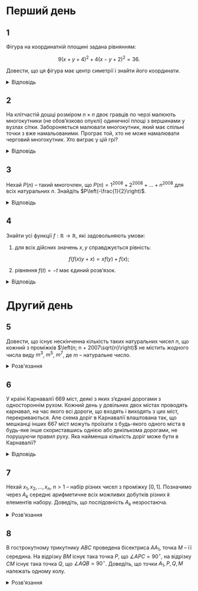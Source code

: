 # Перший день

## 1
Фігура на координатній площині задана рівнянням:

```math
9(x+y+4)^2 + 4(x - y + 2)^2 = 36.
```

Довести, що ця фігура має центр симетрії і знайти його координати.

<details><summary>Відповідь</summary>

координати центра симетрії фігури $(-3, -1)$
<details><summary>Розв'язання</summary>

Розглянемо систему рівнянь: $
\begin{cases}
x + y = -4 \\
x - y = -2
\end{cases}
$, з якої знайдемо шуканий центр симетрії заданої фігури: $C(-3, -1)$. Якщо точка $M(x_0, y_0)$ належить фігурі, тобто її координати задовольняють рівняння, то точка $M'(x', y')$, яка є центральносиметричною до точки $C$, має такі координати $x' = -6 - x_0, y' = -2 - y_0$.

Покажемо, що вони також задовольняють рівняння:
```math
9(x' + y' + 4)^2 + 4(x' - y' + 2)^2 = 9(-6 - x_0 - 2 - y_0 + 4)^2 + 4(-6 - x_0 + 2 + y_0 + 2)^2 = 9(x_0 + y_0 + 4)^2 + 4(x_0 - y_0 + 2)^2 = 36,
```
що й треба було довести.
</details></details>

## 2
На клітчастій дошці розміром $n \times n$ двоє гравців по черзі малюють многокутники (не обов’язково опуклі) одиничної площі з вершинами у вузлах сітки. Забороняється малювати многокутник, який має спільні точки з вже намальованими. Програє той, хто не може намалювати черговий многокутник. Хто виграє у цій грі?

<details><summary>Відповідь</summary>
виграє перший гравець
<details><summary>Розв'язання</summary>
Покажемо, що першій завжди виграє завдяки симетричній стратегії, але для цього він повинен намалювати першім таку ламану, як зображена на рисунку.

Доволі легко переконатися, що площа багатокутника, який складається з двох трикутників як раз складає 1, а тому цілком задовольняє умови. Інші ламані можна малювати лише по різні боки від цієї, я між ними – неможливо, а тому симетрична стратегія цілком спрацьовує.
</details></details>

## 3
Нехай $P(n)$ – такий многочлен, що $P(n) = 1^{2008} + 2^{2008} + \ldots + n^{2008}$ для всіх натуральних $n$. Знайдіть $P\left(-\frac{1}{2}\right)$.

<details><summary>Відповідь</summary>

$P_{2008} \left( -\frac{1}{2} \right) = 0$

- <details>
    <summary>Розв'язання (автора)</summary>

    Розглянемо функцію $Q(x) = P(x) - P(x-1)$. Вона є многочленом і для будь-якого натурального $n > 1$ вірно $Q(n) = R(n)$, де $R(x) = x^{2008}$ - многочлен. Оскільки ці два многочлени співпадають у нескінченній кількості точок, то вони тотожно співпадають, а тому $\forall x \in \mathbb{R}$ $Q(x) = x^{2008}$.

    Для цілих та невід'ємних $n$:
    ```math
    P(1) - P(-n) = (P(1) - P(0)) + (P(0) - P(-1)) + (P(-1) - P(-2)) + \ldots + (P(-n+1) - P(-n)) = Q(1) + Q(0) + Q(-1) + \ldots + Q(-n+1)
    ```
    Тому
    ```math
    P(-n) =P(1) - (Q(1) + Q(0) + \ldots + Q(-n+1)) = 1 - \left( 1^{2008} + 0^{2008} + (-1)^{2008} + \ldots + (-n+1)^{2008} \right) = - \left( 0^{2006} + (-1)^{2006} + \ldots + (-n+1)^{2006} \right).
    ```
    Оскільки $2008$ - парне число, то
    ```math
    P(-n) = -\left((-1)^{2008} + \ldots + (-n+1)^{2008}\right) = -\left(1^{2008} + 2^{2008} + \ldots + (n-1)^{2008}\right) =-P(n-1).
    ```

    Отже для усіх натуральних $n$
    ```math
    P(n) + P((-n+1)) = P(n) - P((n+1) - 1) = P(n) - P(n) = 0.
    ```
    Оскільки і функція $S(x) = P(x) - P((-x+1))$ є многочленом, то $S(x) \equiv 0$, а тому при $x = -\frac{1}{2}$ маємо:
    ```math
    0 = S\left(-\frac{1}{2}\right) = P\left(-\frac{1}{2}\right) + P\left(\frac{1}{2} - 1\right) = 2P\left(-\frac{1}{2}\right) \Rightarrow P\left(-\frac{1}{2}\right) = 0.
    ```
    </details>
- <details>
    <summary>Розв'язання (журі)</summary>

    Позначимо $P_k(x)$ такий многочлен, що
    ```math
    P_k(n) = 1^k + 2^k + \ldots + n^k, \quad n \in \mathbb{N}, k \in \mathbb{Z}^+.
    ```
    З формули бінома Ньютона маємо:
    ```math
    (m + 1)^{k+1} = m^{k+1} + C_{k+1}^1 m^k + C_{k+1}^2 m^{k-1} + \ldots + C_{k+1}^k m + 1.
    ```
    Додамо усі ці рівності при $m = \overline{0, n}$:
    ```math
    (n + 1)^{k+1} = C_{k+1}^1 P_k(n) + C_{k+1}^2 P_{k-1}(n) + \ldots + C_{k+1}^k P_1(n) + (n + 1). \tag{1}
    ```
    Аналогічно з рівностей одержимо:
    ```math
    n^{k+1} = C_{k+1}^1 P_k(n) - C_{k+1}^2 P_{k-1}(n) + \ldots + (-1)^k C_{k+1}^k P_1(n) + (-1)^k n. \tag{2}
    ```
    При парних $k$ додамо рівності (1) і (2):
    ```math
    (n + 1)^{k+1} + n^{k+1} = 2C_{k+1}^1 P_k(n) + 2C_{k+1}^3 P_{k-2}(n) + \ldots + 2C_{k+1}^{k-1} P_2(n) + (2n + 1).
    ```
    Оскільки ця рівність справджується при усіх натуральних $n$, то вона також справджується і при усіх дійсних $n$. Зокрема при $n = -\frac{1}{2}$ маємо:
    ```math
    C_{k+1}^1 P_k \left( -\frac{1}{2} \right) + C_{k+1}^3 P_{k-2} \left( -\frac{1}{2} \right) + \ldots + C_{k+1}^{k-1} P_2 \left( -\frac{1}{2} \right) = 0. \tag{3}
    ```

    При довільному парному $k$.
    Послідовно підставляючи в (3) значення $k = 2, 4, 6, \ldots$ дістаємо $P_2 \left( -\frac{1}{2} \right) = 0, P_4 \left( -\frac{1}{2} \right) = 0, \ldots$, отже $P_{2008} \left(-\frac{1}{2} \right) = 0$.
    </details>
</details>

## 4
Знайти усі функції $f: \mathbb{R} \to \mathbb{R}$, які задовольняють умови:

1. для всіх дійсних значень $x, y$ справджується рівність:

```math
 f\left(f(x)y + x\right) = xf(y) + f(x);
```

2. рівняння $f(t) = -t$ має єдиний розв’язок.
<details><summary>Відповідь</summary>

$f \equiv 0$ або $f(x) = x, x \in \mathbb{R}$
<details><summary>Розв'язання</summary>

Безпосередньою перевіркою переконуємось, що функція $f(x) = 0$ задовольняє умови задачі. Далі будемо шукати такі функції, для яких існує $x_0 \in \mathbb{R}$, для якого $f(x_0) \neq 0$.

Підставимо в умову $x = 0$ і одержимо:
```math
f(f(0)) = f(0) \tag{1}
```

Якщо $f(0) \neq 0$, то з рівняння (1) одержимо, що функція $f$ є сталою. Припустимо, що $f(x) \equiv c \neq 0$, підставимо це і переконаємось, що вона цю умову не задовольняє, оскільки ми одержимо рівність $c = 2xc + c$, яка повинна справджуватись при усіх дійсних $x$, що не вірно. З усього цього маємо умову:
```math
f(0) = 0 \tag{2}
```

Підставимо тепер в умову $x = y$, тоді маємо $f(f(x)x + x) = xf(x) + f(x)$, або: $f(x(f(x) + 1)) = f(x)(x + 1)$. Сюди підставимо $x = -1$ і одержимо:
```math
f(-f(-1) + 1) = 0. \tag{3}
```
Припустимо, що існує таке число $x_0$, для якого $f(x_0) = 0$. Підставимо це значення $x_0$ в умову і одержимо рівність:
```math
f(x_0) = f(x_0)x_0 = 0
```

яка повинна виконуватись для усіх дійсних $y \in \mathbb{R}$, звідси слідує тотожня рівність нульової функції, що суперечить нашому припущенню. Тому функція приймає значення 0 лише в єдиній точці $x_0 = 0$. Тоді з умови (3) маємо:
```math
f(-1) = -1. \tag{4}
```

Підставимо тепер в умову $y = -1$: $f(-f(x) + x) =f(-1)x + f(x)$, або:
```math
f(x - f(x)) = f(x) - x. \tag{5}
```

Якщо існує принаймні одне значення $x_0$ таке, що $f(x_0) - x_0 = t \neq 0$, то з умови (5) будемо мати, що для цього $t \neq 0$ виконується рівність $f(t) = -t$, з урахуванням (2), наведена рівність віконується також для $t = 0$, а тому порушується умова задачі. Таким чином ми одержали суперечність з припущенням, що $f(x_0) - x_0 = t \neq 0$, а тому функція має вигляд:
```math
f(x) = x, \quad x \in \mathbb{R}.
```
Перевіркою переконуємось, що ця функція задовольняє умови.
</details></details>

# Другий день

## 5
Довести, що існує нескінченна кількість таких натуральних чисел $n$, що кожний з проміжків $\left(n; n + 2007\sqrt{n}\right)$ не містить жодного числа виду $m^3$, $m^5$, $m^7$, де $m$ – натуральне число.
<details><summary>Розв'язання</summary>

Нехай $n = s^{3 \cdot 5 \cdot 7}$, де $s$ – натуральне число більше $10$. Тоді всі числа $a \in (n; n + 2007 \sqrt{n})$ задовольняють нерівність:
```math
\left( \sqrt[3]{n} \right)^3 = n < a < n + 2007 \sqrt{n} < n + 3 \sqrt[3]{n^2} < \left( \sqrt[3]{n} + 1 \right)^3.
```
Оскільки за побудовою $\sqrt[3]{n}$ – натуральне число, то серед чисел проміжку $(n; n + 2007 \sqrt{n})$ немає жодного числа виду $m^3$. Так само доводиться, що на цьому проміжку немає чисел виду $m^5$ та $m^7$. Достатньо навести нерівності:
```math
\left( \sqrt[5]{n} \right)^5 = n < a < n + 2007 \sqrt{n} < n + 5 \sqrt[5]{n^4} < \left( \sqrt[5]{n} + 1 \right)^5,
```
```math
\left( \sqrt[7]{n} \right)^7 = n < a < n + 2007 \sqrt{n} < n + 7 \sqrt[7]{n^6} < \left( \sqrt[7]{n} + 1 \right)^7.
```
</details>

## 6
У країні Карнавалії 669 міст, деякі з яких з’єднані дорогами з одностороннім рухом. Кожний день у довільних двох містах проводять карнавал, на час якого всі дороги, що входять і виходять з цих міст, перекриваються. Але схема доріг в Карнавалії влаштована так, що мешканці інших 667 міст можуть проїхати з будь-якого одного міста в будь-яке інше скориставшись однією або декількома дорогами, не порушуючи правил руху. Яка найменша кількість доріг може бути в Карнавалії?
<details><summary>Відповідь</summary>
2007
<details><summary>Розв'язання</summary>

З кожного міста має виходити не менше 3 доріг. Дійсно, якщо з міста _**A**_ виходить не більше $k \leq 2$ доріг, то позначимо для $k = 2$ ці міста через _**Б**_ та _**В**_, для $k = 1$ місто _**В**_ вибирається довільним чином. Нехай місто _**Г**_ не співпадає з _**А**_, _**Б**_ та _**В**_. Тоді з _**А**_ до _**Г**_ не можна проїхати повз міста _**Б**_ та _**В**_. Отже, потрібно не менше $3 \cdot 669 = 2007$ доріг.

Покажемо, що 2007 доріг достатньо. Розмістимо міста по колу. Нехай з кожного міста виходить дорога до 3 міст, які йдуть після нього за годинниковою стрілкою. При вилученні будь-яких 2 міст ми можемо проїхати всі міста у напрямку годинникової стрілки. Справді, кожне наступне невилучене місто буде не більше, ніж на 3 позиції далі попереднього, тому між містами є дорога. Отже, з кожного міста можна дістатися до кожного, просто кожен раз переїжджаючи до наступного по колу невилученого міста.
</details></details>

## 7
Нехай $x_1, x_2, \ldots, x_n$, $n > 1$ – набір різних чисел з проміжку $[0,1]$. Позначимо через $A_k$ середнє арифметичне всіх можливих добутків різних $k$ елементів набору. Доведіть, що послідовність $A_k$ незростаюча.
<details><summary>Розв'язання</summary>

Розглянемо очевидну нерівність
```math
\sum x_{i_1} \cdot \ldots \cdot x_{i_k} (1 - x_j) \geq 0,
```
де всі можливі добутки різних $k$ елементів множини $M$ домножуються на всі можливі вирази $(1 - x_j)$, причому $x_j$ відрізняється від елементів $x_{i_1}, \ldots, x_{i_k}$.

Розкриємо дужки. Оскільки кожен добуток $x_{i_1} \cdot \ldots \cdot x_{i_k}$ домножувався на $(n - k)$ різних дужок типу $(1 - x_j)$, а після розкриття дужок кожен добуток з різних $(k + 1)$ елементів множини $M$ зустрінеться рівно $(k + 1)$ разів, то маємо:
```math
(n - k) A_k C_n^k + (k + 1) C_n^{k+1} \geq 0.
```
Поділивши останню нерівність на $(n - k) C_n^k$, з урахуванням тотожності $C_n^k \cdot \frac{n - k}{k + 1}= C_n^{k+1}$ отримуємо:
```math
A_k \geq A_{k+1},
```
що й треба було довести.
</details>

## 8
В гострокутному трикутнику $ABC$ проведена бісектриса $AA_1$, точка $M$ – її середина. На відрізку $BM$ існує така точка $P$, що $\angle APC = 90^\circ$, на відрізку $CM$ існує така точка $Q$, що $\angle AQB = 90^\circ$. Доведіть, що точки $A_1, P, Q, M$ належать одному колу.
<details><summary>Розв'язання</summary>

Проведемо через точку $C$ пряму, паралельну бісектрисі $AA_1$, та позначимо через $F$ - її точку перетину з прямою $AB$. Точка $L$ – перетин прямих $BM$ і $CF$. З гомотетичності трикутників $BAA_1$ і $BFC$ витікає, що $L$ – середина $FC$. Оскільки $\angle BFC = \angle BAA_1 = \angle A_1AC = \angle ACF$, то $\triangle ACF$ – рівнобедрений. Тому $AL$, як медіана, є також висотою, а тому $AL \perp CF$. Таким чином точки $P, A, L, C$ лежать на одному колі, звідки $\angle APM = \angle ACL = \angle BAM$, тому трикутники $APM$ і $BAM$ – подібні за двома кутами, оскільки кут $\angle BMA$ у них спільний, і до того ж $\angle APM = \angle BAM$. З подібнонсті витікає така рівність:
```math
\frac{AM}{MB} = \frac{MP}{AM} \implies MA^2 = MB \cdot MP = MA_1^2  \implies \frac{MA_1}{MB} = \frac{MP}{MA_1}.
```
Оскільки кут $\angle BMA_1$ – спільний у трикутників $BMA_1$ і $PMA_1$, то вони подібні за двома сторонами та кутом між ними, тому $ \angle MBA_1 = \angle PA_1M$. Аналогічно для точки $Q$ одержимо, що $\angle MCA_1 = \angle QA_1M$. Тоді сума кутів
```math
\angle PA_1Q + \angle PMQ = \angle PA_1M + \angle MA_1Q + \angle PMQ = \angle MBC + \angle BCM + \angle CMB = 180^\circ,
```
з чого й витікає, що чотирикутник $PMQ_1A_1$ – вписаний.
</details>